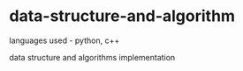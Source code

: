 # data-structure-and-algorithm

languages used - python, c++

data structure and algorithms implementation
